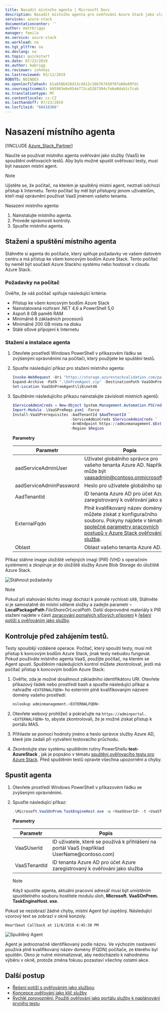 ```yaml
---
title: Nasadit místního agenta | Microsoft Docs
description: Nasadit místního agenta pro ověřování Azure Stack jako služby.
services: azure-stack
documentationcenter: ''
author: mattbriggs
manager: femila
ms.service: azure-stack
ms.workload: na
ms.tgt_pltfrm: na
ms.devlang: na
ms.topic: quickstart
ms.date: 07/23/2019
ms.author: mabrigg
ms.reviewer: johnhas
ms.lastreviewed: 03/11/2019
ROBOTS: NOINDEX
ms.openlocfilehash: b1a658b428d13cdd12c16b767430f87a80e89fdc
ms.sourcegitcommit: b95983e6e954e772ca5267304cfe6a0dab1cfcab
ms.translationtype: MT
ms.contentlocale: cs-CZ
ms.lasthandoff: 07/23/2019
ms.locfileid: "68418366"
---
```

# <a name="deploy-the-local-agent"></a>Nasazení místního agenta

[!INCLUDE [Azure_Stack_Partner](./includes/azure-stack-partner-appliesto.md)]

Naučte se používat místního agenta ověřování jako služby (VaaS) ke spouštění ověřovacích testů. Aby bylo možné spustit ověřovací testy, musí být nasazen místní agent.

> [!Note]  
> Ujistěte se, že počítač, na kterém je spuštěný místní agent, neztratí odchozí přístup k Internetu. Tento počítač by měl být přístupný jenom uživatelům, kteří mají oprávnění používat VaaS jménem vašeho tenanta.

Nasazení místního agenta:

1. Nainstalujte místního agenta.
2. Provede správnosti kontroly.
3. Spusťte místního agenta.

## <a name="download-and-start-the-local-agent"></a>Stažení a spuštění místního agenta

Stáhněte si agenta do počítače, který splňuje požadavky ve vašem datovém centru a má přístup ke všem koncovým bodům Azure Stack. Tento počítač by neměl být součástí Azure Stackho systému nebo hostovat v cloudu Azure Stack.

### <a name="machine-prerequisites"></a>Požadavky na počítač

Ověřte, že váš počítač splňuje následující kritéria:

- Přístup ke všem koncovým bodům Azure Stack
- Nainstalovaná rozhraní .NET 4,6 a PowerShell 5,0
- Aspoň 8 GB paměti RAM
- Minimálně 8 základních procesorů
- Minimálně 200 GB místa na disku
- Stálé síťové připojení k Internetu

### <a name="download-and-install-the-agent"></a>Stažení a instalace agenta

1. Otevřete prostředí Windows PowerShell v příkazovém řádku se zvýšenými oprávněními na počítači, který použijete ke spuštění testů.
2. Spusťte následující příkaz pro stažení místního agenta:

    ```powershell
    Invoke-WebRequest -Uri "https://storage.azurestackvalidation.com/packages/Microsoft.VaaSOnPrem.TaskEngineHost.latest.nupkg" -outfile "OnPremAgent.zip"
    Expand-Archive -Path ".\OnPremAgent.zip" -DestinationPath VaaSOnPremAgent -Force
    Set-Location VaaSOnPremAgent\lib\net46
    ```

3. Spuštěním následujícího příkazu nainstalujte závislosti místních agentů:

    ```powershell
    $ServiceAdminCreds = New-Object System.Management.Automation.PSCredential "<aadServiceAdminUser>", (ConvertTo-SecureString "<aadServiceAdminPassword>" -AsPlainText -Force)
    Import-Module .\VaaSPreReqs.psm1 -Force
    Install-VaaSPrerequisites -AadTenantId $AadTenantId `
                              -ServiceAdminCreds $ServiceAdminCreds `
                              -ArmEndpoint https://adminmanagement.$ExternalFqdn `
                              -Region $Region
    ```

    **Parametry**

    | Parametr | Popis |
    | --- | --- |
    | aadServiceAdminUser | Uživatel globálního správce pro vašeho tenanta Azure AD. Například může být vaasadmin@contoso.onmicrosoft.com. |
    | aadServiceAdminPassword | Heslo pro uživatele globálního správce |
    | AadTenantId | ID tenanta Azure AD pro účet Azure zaregistrovaný k ověřování jako služba |
    | ExternalFqdn | Plně kvalifikovaný název domény můžete získat z konfiguračního souboru. Pokyny najdete v tématu [společné parametry pracovních postupů v Azure Stack ověřování jako služba](azure-stack-vaas-parameters.md). |
    | Oblast | Oblast vašeho tenanta Azure AD. |

Příkaz stáhne image úložiště veřejných imagí (PIR) (VHD s operačním systémem) a zkopíruje je do úložiště služby Azure Blob Storage do úložiště Azure Stack.

![Stáhnout požadavky](media/installingprereqs.png)

> [!Note]
> Pokud při stahování těchto imagí dochází k pomalé rychlosti sítě, Stáhněte si je samostatně do místní sdílené složky a zadejte parametr **-LocalPackagePath** *FileShareOrLocalPath*. Další doprovodné materiály k PIR stažení najdete v části [zpracování pomalých síťových připojení](azure-stack-vaas-troubleshoot.md#handle-slow-network-connectivity) k [řešení potíží s ověřováním jako služby](azure-stack-vaas-troubleshoot.md).

## <a name="checks-before-starting-the-tests"></a>Kontroluje před zahájením testů.

Testy spouštějí vzdálené operace. Počítač, který spouští testy, musí mít přístup k koncovým bodům Azure Stack, jinak testy nebudou fungovat. Pokud používáte místního agenta VaaS, použijte počítač, na kterém se Agent spustí. Spuštěním následujících kontrol můžete zkontrolovat, jestli má počítač přístup k koncovým bodům Azure Stack:

1. Ověřte, zda je možné dosáhnout základního identifikátoru URI. Otevřete příkazový řádek nebo prostředí bash a spusťte následující příkaz a nahraďte `<EXTERNALFQDN>` ho externím plně kvalifikovaným názvem domény vašeho prostředí:

    ```bash
    nslookup adminmanagement.<EXTERNALFQDN>
    ```

2. Otevřete webový prohlížeč a pokračujte na `https://adminportal.<EXTERNALFQDN>` to, abyste zkontrolovali, že je možné získat přístup k portálu MAS.

3. Přihlaste se pomocí hodnoty jméno a heslo správce služby Azure AD, které jste zadali při vytváření testovacího průchodu.

4. Zkontrolujte stav systému spuštěním rutiny PowerShellu **test-AzureStack** , jak je popsáno v tématu [spuštění ověřovacího testu pro Azure Stack](../operator/azure-stack-diagnostic-test.md). Před spuštěním testů opravte všechna upozornění a chyby.

## <a name="run-the-agent"></a>Spustit agenta

1. Otevřete prostředí Windows PowerShell v příkazovém řádku se zvýšenými oprávněními.

2. Spusťte následující příkaz:

    ```powershell
    .\Microsoft.VaaSOnPrem.TaskEngineHost.exe -u <VaaSUserId> -t <VaaSTenantId>
    ```

      **Parametry**  

    | Parametr | Popis |
    | --- | --- |
    | VaaSUserId | ID uživatele, které se používá k přihlášení na portál VaaS (například UserName\@contoso.com) |
    | VaaSTenantId | ID tenanta Azure AD pro účet Azure zaregistrovaný k ověřování jako služba |

    > [!Note]  
    > Když spustíte agenta, aktuální pracovní adresář musí být umístěním spustitelného souboru hostitele modulu úloh, **Microsoft. VaaSOnPrem. TaskEngineHost. exe.**

Pokud se nezobrazí žádné chyby, místní Agent byl úspěšný. Následující vzorový text se zobrazí v okně konzoly.

`Heartbeat Callback at 11/8/2016 4:45:38 PM`

![Spuštěný Agent](media/startedagent.png)

Agent je jednoznačně identifikovaný podle názvu. Ve výchozím nastavení používá plně kvalifikovaný název domény (FQDN) počítače, ze kterého byl spuštěn. Okno je nutné minimalizovat, aby nedocházelo k náhodnému výběru v okně, protože změna fokusu pozastaví všechny ostatní akce.

## <a name="next-steps"></a>Další postup

- [Řešení potíží s ověřováním jako službou](azure-stack-vaas-troubleshoot.md)
- [Koncepce ověřování jako klíč služby](azure-stack-vaas-key-concepts.md)
- [Rychlé zprovoznění: Použití ověřování jako portálu služby k naplánování prvního testu](azure-stack-vaas-schedule-test-pass.md)